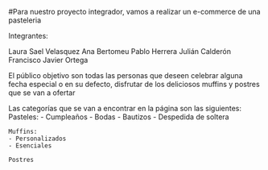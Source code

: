 #Para nuestro proyecto integrador, vamos a realizar un e-commerce de una pasteleria

Integrantes:

Laura Sael Velasquez
Ana Bertomeu
Pablo Herrera
Julián Calderón
Francisco Javier Ortega


El público objetivo son todas las personas que deseen celebrar alguna fecha especial o en su defecto, disfrutar de los deliciosos muffins y postres que se 
van a ofertar

Las categorías que se van a encontrar en la página son las siguientes:
    Pasteles:
    - Cumpleaños
    - Bodas
    - Bautizos
    - Despedida de soltera

    Muffins:
    - Personalizados
    - Esenciales

    Postres


